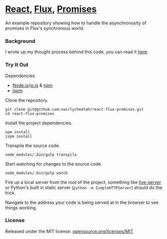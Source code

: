 # [React](https://facebook.github.io/react/), [Flux](https://facebook.github.io/flux/), [Promises](http://www.html5rocks.com/en/tutorials/es6/promises/)

An example repository showing how to handle the asynchronosity of promises in Flux's synchronous world.

### Background

I wrote up my thought process behind this code, you can read it [here](http://swirlycheetah.com/handling-promises-in-flux/).

### Try It Out

Dependencies

* [Node.js](https://nodejs.org/)/[io.js](https://iojs.org/en/index.html) & [npm](https://www.npmjs.com/)
* [jspm](http://jspm.io/)

Clone the repository.

```
git clone git@github.com:swirlycheetah/react-flux-promises.git
cd react-flux-promises
```

Install the project dependencies.

```
npm install
jspm install
```

Transpile the source code.

```
node_modules/.bin/gulp transpile
```

Start watching for changes to the source code.

```
node_modules/.bin/gulp watch
```

Fire up a local server from the root of the project, something like [live-server](https://www.npmjs.com/package/live-server) or Python's built in static server (`python -m SimpleHTTPServer`) should do the trick.

Navigate to the address your code is being served at in the browser to see things working.

### License

Released under the MIT license: [opensource.org/licenses/MIT](http://opensource.org/licenses/MIT)
